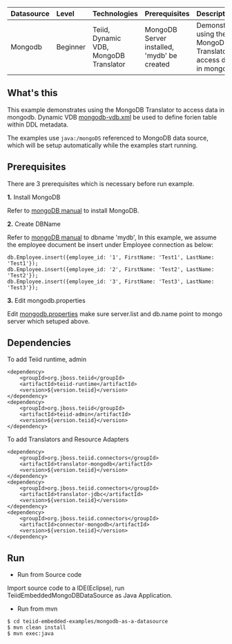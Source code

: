 | **Datasource** | **Level** | **Technologies** | **Prerequisites** | **Description** |
|:---------|:----------|:-----------------|:------------------|:----------------|
|Mongodb |Beginner |Teiid, Dynamic VDB, MongoDB Translator |MongoDB Server installed, 'mydb' be created |Demonstrates using the MongoDB Translator to access data in mongodb |

## What's this

This example demonstrates using the MongoDB Translator to access data in mongodb. Dynamic VDB [mongodb-vdb.xml](src/main/resources/mongodb-vdb.xml) be used to define forien table within DDL metadata.

The examples use `java:/mongoDS` referenced to MongoDB data source, which will be setup automatically while the examples start running.

## Prerequisites

There are 3 prerequisites which is necessary before run example.

**1.** Install MongoDB

Refer to [mongoDB manual](http://docs.mongodb.org/manual/) to install MongoDB.


**2.** Create DBName

Refer to [mongoDB manual](http://docs.mongodb.org/manual/) to dbname 'mydb', In this example, we assume the employee document be insert under Employee connection as below:

~~~
db.Employee.insert({employee_id: '1', FirstName: 'Test1', LastName: 'Test1'});
db.Employee.insert({employee_id: '2', FirstName: 'Test2', LastName: 'Test2'});
db.Employee.insert({employee_id: '3', FirstName: 'Test3', LastName: 'Test3'});
~~~

**3.** Edit mongodb.properties

Edit [mongodb.properties](src/main/resources/mongodb.properties) make sure server.list and db.name point to mongo server which setuped above.

## Dependencies

To add Teiid runtime, admin

~~~
<dependency>
    <groupId>org.jboss.teiid</groupId>
    <artifactId>teiid-runtime</artifactId>
    <version>${version.teiid}</version>
</dependency>
<dependency>
    <groupId>org.jboss.teiid</groupId>
    <artifactId>teiid-admin</artifactId>
    <version>${version.teiid}</version>
</dependency>
~~~

To add Translators and Resource Adapters

~~~
<dependency>
    <groupId>org.jboss.teiid.connectors</groupId>
    <artifactId>translator-mongodb</artifactId>
    <version>${version.teiid}</version>
</dependency>	
<dependency>
    <groupId>org.jboss.teiid.connectors</groupId>
    <artifactId>translator-jdbc</artifactId>
    <version>${version.teiid}</version>
</dependency>
<dependency>
    <groupId>org.jboss.teiid.connectors</groupId>
    <artifactId>connector-mongodb</artifactId>
    <version>${version.teiid}</version>
</dependency>
~~~

## Run

* Run from Source code

Import source code to a IDE(Eclipse), run TeiidEmbeddedMongoDBDataSource as Java Application.

* Run from mvn

~~~
$ cd teiid-embedded-examples/mongodb-as-a-datasource
$ mvn clean install
$ mvn exec:java
~~~
